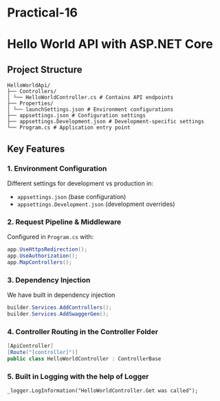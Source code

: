 # Practical-16
# Hello World API with ASP.NET Core

## Project Structure
```
HelloWorldApi/
├── Controllers/
│ └── HelloWorldController.cs # Contains API endpoints
├── Properties/
│ └── launchSettings.json # Environment configurations
├── appsettings.json # Configuration settings
├── appsettings.Development.json # Development-specific settings
└── Program.cs # Application entry point
```
## Key Features

### 1. Environment Configuration
Different settings for development vs production in:
- `appsettings.json` (base configuration)
- `appsettings.Development.json` (development overrides)

### 2. Request Pipeline & Middleware
Configured in `Program.cs` with:
```csharp
app.UseHttpsRedirection();
app.UseAuthorization();
app.MapControllers();
```
### 3. Dependency Injection
We have built in dependency injection 
```csharp
builder.Services.AddControllers();
builder.Services.AddSwaggerGen();
```

### 4. Controller Routing in the Controller Folder
```csharp
[ApiController]
[Route("[controller]")]
public class HelloWorldController : ControllerBase
```

### 5.  Built in Logging with the help of Logger
```charp
_logger.LogInformation("HelloWorldController.Get was called");
```

